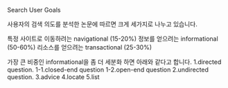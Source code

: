 Search User Goals


사용자의 검색 의도를 분석한 논문에 따르면 크게 세가지로 나누고 있습니다.


특정 사이트로 이동하려는 navigational (15-20%)
정보를 얻으려는 informational (50-60%)
리소스를 얻으려는 transactional (25-30%)


가장 큰 비중인 informational을 좀 더 세분화 하면 아래와 같다고 합니다.
1.directed question.
    1-1.closed-end question
    1-2.open-end question
2.undirected question.
3.advice
4.locate
5.list